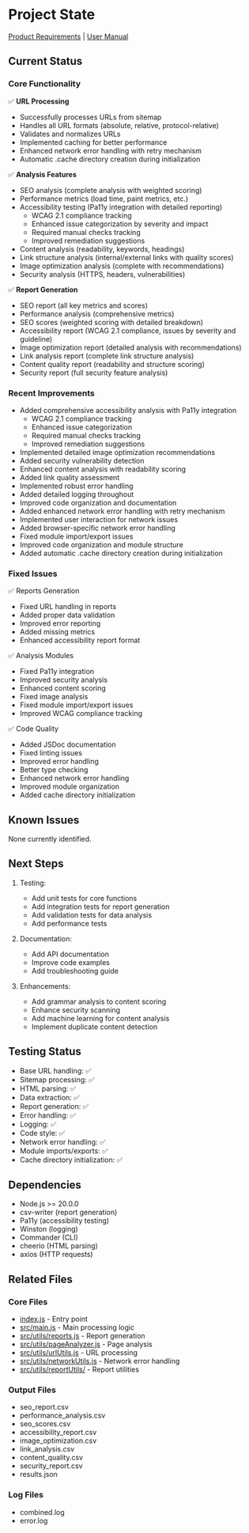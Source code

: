 # Project State

[Product Requirements](prd.md) | [User Manual](usermanual.md)

## Current Status

### Core Functionality

✅ **URL Processing**

- Successfully processes URLs from sitemap
- Handles all URL formats (absolute, relative, protocol-relative)
- Validates and normalizes URLs
- Implemented caching for better performance
- Enhanced network error handling with retry mechanism
- Automatic .cache directory creation during initialization

✅ **Analysis Features**

- SEO analysis (complete analysis with weighted scoring)
- Performance metrics (load time, paint metrics, etc.)
- Accessibility testing (Pa11y integration with detailed reporting)
  - WCAG 2.1 compliance tracking
  - Enhanced issue categorization by severity and impact
  - Required manual checks tracking
  - Improved remediation suggestions
- Content analysis (readability, keywords, headings)
- Link structure analysis (internal/external links with quality scores)
- Image optimization analysis (complete with recommendations)
- Security analysis (HTTPS, headers, vulnerabilities)

✅ **Report Generation**

- SEO report (all key metrics and scores)
- Performance analysis (comprehensive metrics)
- SEO scores (weighted scoring with detailed breakdown)
- Accessibility report (WCAG 2.1 compliance, issues by severity and guideline)
- Image optimization report (detailed analysis with recommendations)
- Link analysis report (complete link structure analysis)
- Content quality report (readability and structure scoring)
- Security report (full security feature analysis)

### Recent Improvements

- Added comprehensive accessibility analysis with Pa11y integration
  - WCAG 2.1 compliance tracking
  - Enhanced issue categorization
  - Required manual checks tracking
  - Improved remediation suggestions
- Implemented detailed image optimization recommendations
- Added security vulnerability detection
- Enhanced content analysis with readability scoring
- Added link quality assessment
- Implemented robust error handling
- Added detailed logging throughout
- Improved code organization and documentation
- Added enhanced network error handling with retry mechanism
- Implemented user interaction for network issues
- Added browser-specific network error handling
- Fixed module import/export issues
- Improved code organization and module structure
- Added automatic .cache directory creation during initialization

### Fixed Issues

✅ Reports Generation

- Fixed URL handling in reports
- Added proper data validation
- Improved error reporting
- Added missing metrics
- Enhanced accessibility report format

✅ Analysis Modules

- Fixed Pa11y integration
- Improved security analysis
- Enhanced content scoring
- Fixed image analysis
- Fixed module import/export issues
- Improved WCAG compliance tracking

✅ Code Quality

- Added JSDoc documentation
- Fixed linting issues
- Improved error handling
- Better type checking
- Enhanced network error handling
- Improved module organization
- Added cache directory initialization

## Known Issues

None currently identified.

## Next Steps

1. Testing:
   - Add unit tests for core functions
   - Add integration tests for report generation
   - Add validation tests for data analysis
   - Add performance tests

2. Documentation:
   - Add API documentation
   - Improve code examples
   - Add troubleshooting guide

3. Enhancements:
   - Add grammar analysis to content scoring
   - Enhance security scanning
   - Add machine learning for content analysis
   - Implement duplicate content detection

## Testing Status

- Base URL handling: ✅
- Sitemap processing: ✅
- HTML parsing: ✅
- Data extraction: ✅
- Report generation: ✅
- Error handling: ✅
- Logging: ✅
- Code style: ✅
- Network error handling: ✅
- Module imports/exports: ✅
- Cache directory initialization: ✅

## Dependencies

- Node.js >= 20.0.0
- csv-writer (report generation)
- Pa11y (accessibility testing)
- Winston (logging)
- Commander (CLI)
- cheerio (HTML parsing)
- axios (HTTP requests)

## Related Files

### Core Files

- [index.js](../index.js) - Entry point
- [src/main.js](../src/main.js) - Main processing logic
- [src/utils/reports.js](../src/utils/reports.js) - Report generation
- [src/utils/pageAnalyzer.js](../src/utils/pageAnalyzer.js) - Page analysis
- [src/utils/urlUtils.js](../src/utils/urlUtils.js) - URL processing
- [src/utils/networkUtils.js](../src/utils/networkUtils.js) - Network error handling
- [src/utils/reportUtils/](../src/utils/reportUtils/) - Report utilities

### Output Files

- seo_report.csv
- performance_analysis.csv
- seo_scores.csv
- accessibility_report.csv
- image_optimization.csv
- link_analysis.csv
- content_quality.csv
- security_report.csv
- results.json

### Log Files

- combined.log
- error.log
